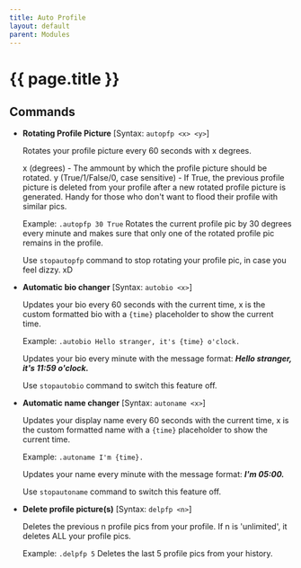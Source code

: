 ```yaml
---
title: Auto Profile
layout: default
parent: Modules
---
```


# {{ page.title }}

## Commands

- **Rotating Profile Picture**
[Syntax: `autopfp <x> <y>`]

  Rotates your profile picture every 60 seconds with x degrees.
  
  x (degrees) - The ammount by which the profile picture should be rotated.
  y (True/1/False/0, case sensitive) - If True, the previous profile picture is deleted from your profile after a new rotated profile picture is generated. Handy for those who don't want to flood their profile with similar pics.
  
  Example: `.autopfp 30 True`
  Rotates the current profile pic by 30 degrees every minute and makes sure that only one of the rotated profile pic remains in the profile.

  Use `stopautopfp` command to stop rotating your profile pic, in case you feel dizzy. xD

- **Automatic bio changer**
[Syntax: `autobio <x>`]

  Updates your bio every 60 seconds with the current time, x is the custom formatted bio with a `{time}` placeholder to show the current time.
  
  Example: `.autobio Hello stranger, it's {time} o'clock.`

  Updates your bio every minute with the message format: ***Hello stranger, it's 11:59 o'clock.***

  Use `stopautobio` command to switch this feature off.

- **Automatic name changer**
[Syntax: `autoname <x>`]

  Updates your display name every 60 seconds with the current time, x is the custom formatted name with a `{time}` placeholder to show the current time.
  
  Example: `.autoname I'm {time}.`

  Updates your name every minute with the message format: ***I'm 05:00.***

  Use `stopautoname` command to switch this feature off.

- **Delete profile picture(s)**
[Syntax: `delpfp <n>`]

   Deletes the previous n profile pics from your profile. If n is 'unlimited', it deletes ALL your profile pics.
  
  Example: `.delpfp 5`
  Deletes the last 5 profile pics from your history.
<!--stackedit_data:
eyJoaXN0b3J5IjpbLTEyMjY5MTYzMDVdfQ==
-->
